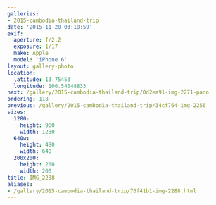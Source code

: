 ```yaml
---
galleries:
- 2015-cambodia-thailand-trip
date: '2015-11-20 03:18:59'
exif:
  aperture: f/2.2
  exposure: 1/17
  make: Apple
  model: 'iPhone 6'
layout: gallery-photo
location:
  latitude: 13.75453
  longitude: 100.54048833
next: /gallery/2015-cambodia-thailand-trip/0d2ea91-img-2271-pano
ordering: 118
previous: /gallery/2015-cambodia-thailand-trip/34cf764-img-2256
sizes:
  1280:
    height: 960
    width: 1280
  640w:
    height: 480
    width: 640
  200x200:
    height: 200
    width: 200
title: IMG_2288
aliases:
- /gallery/2015-cambodia-thailand-trip/76f41b1-img-2288.html
---
```

